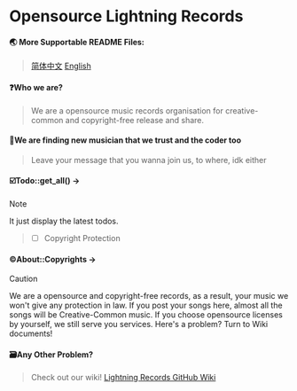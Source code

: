 # Opensource Lightning Records

#### 🌏 More Supportable README Files:
> [简体中文](readme_zh_hans.md)
> [English](readme_en_us.md)

#### ❓Who we are?
> We are a opensource music records organisation for creative-common and copyright-free release and share.


#### 🤵We are finding new musician that we trust and the coder too
> Leave your message that you wanna join us, to where, idk either


#### ☑️Todo::get_all() ->
> [!NOTE]
> It just display the latest todos.

> - [ ] Copyright Protection


#### ©️About::Copyrights ->
> [!CAUTION]
> We are a opensource and copyright-free records, as a result, your music we won't give any protection in law.
> If you post your songs here, almost all the songs will be Creative-Common music.
> If you choose opensource licenses by yourself, we still serve you services.
> Here's a problem? Turn to Wiki documents!


#### 🗃️Any Other Problem?
> Check out our wiki!
> [Lightning Records GitHub Wiki](https://github.com/opensource-LightningRCD/opensource-LightningRCD/wiki)
